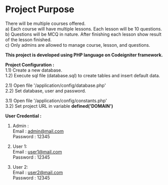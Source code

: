 # Project Purpose
There will be multiple courses offered. <br>
a) Each course will have multiple lessons. Each lesson will be 10 questions. <br>
b) Questions will be MCQ in nature. After finishing each lesson show result of the lesson finished. <br>
c) Only admins are allowed to manage course, lesson, and questions.<br>

<b>This project is developed using PHP language on Codeigniter framework.</b>

<b>Project Configuration :</b> <br>
1.1) Create a new database.<br>
1.2) Execute sql file (database.sql) to create tables and insert default data.

2.1) Open file '/application/config/database.php'<br>
2.2) Set database, user and password.

3.1) Open file '/application/config/constants.php'<br>
3.2) Set project URL in variable <b>defined('DOMAIN')</b>


<b>User Credential :</b> <br>
1) Admin : <br>
Email : admin@mail.com<br>
Password : 12345

2) User 1: <br>
Email : user1@mail.com<br>
Password : 12345

3) User 2: <br>
Email : user2@mail.com<br>
Password : 12345
